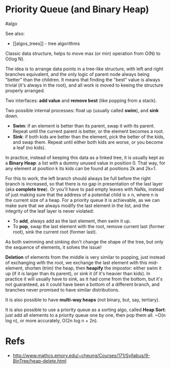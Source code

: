 # Priority Queue (and Binary Heap)
#algo

See also:
* [[algos_trees]] - tree algorithms

Classic data structure, helps to move max (or min) operation from O(N) to O(log N).

The idea is to arrange data points in a tree-like structure, with left and right branches equivalent, and the only logic of parent node always being "better" than the children. It means that finding the "best" value is always trivial (it's always in the root), and all work is moved to keeing the structure properly arranged.

Two interfaces: **add value** and **remove best** (like popping from a stack).

Two possible internal processes: float up (usually called **swim**), and **sink** down.

* **Swim**: if an element is better than its parent, swap it with its parent. Repeat until the current parent is better, or the element becomes a root.
* **Sink**: if both kids are better than the element, pick the better of the kids, and swap them. Repeat until either both kids are worse, or you become a leaf (no kids).

In practice, instead of keeping this data as a linked tree, it is usually kept as a **Binary Heap**: a list with a dummy unused value in position 0. That way, for any element at position k its kids can be found at positions 2k and 2k+1.

For this to work, the left branch should always be full before the right branch is increased, so that there is no gap in presentation of the last layer (aka **complete tree**). Or you'll have to pad empty leaves with NaNs, instead of just making sure that the address of a potential child is ≤ n, where n is the current size of a heap. For a priority queue it is achievable, as we can make sure that we always modify the last element in the list, and the integrity of the leaf layer is never violated:

* To **add**, always add as the last element, then swim it up.
* To **pop**, swap the last element with the root, remove current last (former root), sink the current root (former last).

As both swimming and sinking don't change the shape of the tree, but only the sequence of elements, it solves the issue!

**Deletion** of elements from the middle is very similar to popping, just instead of exchanging with the root, we exchange the last element with this mid-element, shorten (trim) the heap, then **heapify** the impostor: either swim it up (if it is larger than its parent), or sink it (if it's heavier than kids). In practice it will usually have to sink, as it had come from the bottom, but it's not guaranteed, as it could have been a bottom of a different branch, and branches never promised to have similar distributions.

It is also possible to have **multi-way heaps** (not binary, but, say, tertiary).

It is also possible to use a priority queue as a sorting algo, called **Heap Sort**: just add all elements to a priority queue one by one, then pop them all. ~O(n log n), or more accurately, O(2n log n + 2n).

# Refs

* http://www.mathcs.emory.edu/~cheung/Courses/171/Syllabus/9-BinTree/heap-delete.html